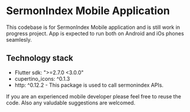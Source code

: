 # SermonIndex Mobile Application

This codebase is for SermonIndex Mobile application and is still work in progress project. App is expected to run both on Android and iOs phones seamlesly.

## Technology stack

- Flutter sdk: ">=2.7.0 <3.0.0"
- cupertino_icons: ^0.1.3
- http: ^0.12.2 - This package is used to call sermonindex APIs.

If you are an experienced mobile developer please feel free to reuse the code. Also any valudable suggestions are welcomed. 
